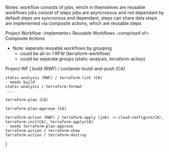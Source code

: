 Notes:
workflow consists of jobs, which in themselves are reusable workflows
jobs consist of steps
jobs are asyncronous and not dependant by default
steps are syncronous and dependant, steps can share data
steps are implemented via composite actions, which are reusable steps


Project Workflow -implements> Reusable Workflows -comprised of> Composite Actions
- Note: seperate reusable workflows by grouping
    - could be all-in-1 RFW (terraform-workflow)
    - could be seperate groups (static-analysis, terraform-action)


Project WF
[
    build (RWF) / container-build-and-push (CA)

    static-analysis (RWF) / terraform-lint (CA)
    - needs build
    static-analysis / terraform-format
    ....

    terraform-plan (CA)

    terraform-plan-approve (CA)

    terraform-action (RWF) / terraform-apply (job) -> cloud-configure(CA), terraform-init(CA), terraform-apply(CA)
    - needs terraform-plan-approve
    terraform-action / terraform-show
    terraform-action / terraform-destroy
]
